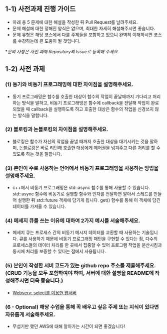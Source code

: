 ## 1-1) 사전과제 진행 가이드

- 아래 총 5 문제에 대한 해설을 작성한 뒤 Pull Request를 날려주세요.
- 문제 해설에 대한 정해진 양식은 없으며, 최대한 자세히 해설해주시면 좋습니다.
- 문제 유형은 해당 코스에서 다룰 주제들을 포함하고 있으니 완벽히 이해하시면 코스를 수강하는데 큰 도움이 될 것입니다.

\*_문의 사항은 사전 과제 Repository의 Issue로 등록해 주세요._

## 1-2) 사전 과제

### (1) 동기와 비동기 프로그래밍에 대한 차이점을 설명해주세요.

- 동기 프로그래밍은 함수를 호출한 대상이 함수의 작업이 끝날때까지 기다리고 처리하는 방식을 말하고, 비동기 프로그래밍은 함수에 callback을 전달해 작업이 완료되었을 때 callback을 실행하도록 하고 호출한 대상은 함수의 작업을 신경쓰지 않는 방식을 말합니다.

### (2) 블로킹과 논블로킹의 차이점을 설명해주세요.

- 블로킹은 함수가 자신의 작업을 끝낼 때까지 호출한 대상을 대기시키는 것을 말하며, 논블로킹은 바로 리턴해 호출한 대상에게 제어권을 넘겨주고 다른 처리를 할 수 있도록 하는 것을 말합니다.

### (3) 본인이 주로 사용하는 언어에서 비동기 프로그래밍을 사용하는 방법을 설명해주세요.

- c++에서 비동기 프로그래밍은 std::async 함수를 통해 사용할 수 있습니다. std::async 함수에 비동기로 실행할 함수와 인자를 전달하면 알아서 스레드를 만들어 실행한 뒤 std::future 객체에 담기게 됩니다. get() 함수를 통해 이 객체에 담긴 데이터를 가져올 수 있습니다.

### (4) 메세지 큐를 쓰는 이유에 대하여 2가지 예시를 서술해주세요.

- 메세지 큐는 프로세스 간의 비동기 메시지 데이터를 교환할 때 사용하는 기술입니다. 큐를 사용하기 때문에 비동기 프로그래밍 패턴을 구현할 수 있다는 점, 다수의 프로세스들의 데이터 처리를 한 곳에서 집중할 수 있어 프로그램 작업을 분산시킴과 동시에 처리를 보증할 수 있다는 점에서 사용됩니다.

### (5) 본인이 작성한 서버 코드가 있는 github repo 주소를 제출해주세요. (CRUD 기능을 모두 포함하여야 하며, 서버에 대한 설명을 README에 작성해주시면 더욱 좋습니다.)

- [Webserv: select를 이용한 웹서버](https://github.com/webserv-80000coding-jiphyeonjeon/webserv.git)

### (6 - Optional) 해당 수업을 통해 꼭 배우고 싶은 주제 또는 지식이 있다면 자유롭게 서술해주세요.

- 무섭기만 했던 AWS에 대해 알아가는 시간이 되면 좋겠습니다!
